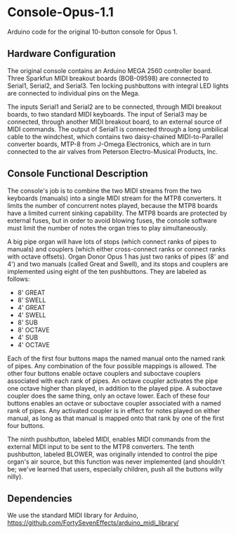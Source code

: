 # Console-Opus-1.1

Arduino code for the original 10-button console for Opus 1.

## Hardware Configuration

The original console contains an Arduino MEGA 2560 controller board. Three Sparkfun MIDI breakout boards (BOB-09598) are connected to Serial1, Serial2, and Serial3. Ten locking pushbuttons with integral LED lights are connected to individual pins on the Mega.

The inputs Serial1 and Serial2 are to be connected, through MIDI breakout boards, to two standard MIDI keyboards. The input of Serial3 may be connected, through another MIDI breakout board, to an external source of MIDI commands. The output of Serial1 is connected through a long umbilical cable to the windchest, which contains two daisy-chained MIDI-to-Parallel converter boards, MTP-8 from J-Omega Electronics, which are in turn connected to the air valves from Peterson Electro-Musical Products, Inc.

## Console Functional Description

The console's job is to combine the two MIDI streams from the two keyboards (manuals) into a single MIDI stream for the MTP8 converters. It limits the number of concurrent notes played, because the MTP8 boards have a limited current sinking capability. The MTP8 boards are protected by external fuses, but in order to avoid blowing fuses, the console software must limit the number of notes the organ tries to play simultaneously.

A big pipe organ will have lots of stops (which connect ranks of pipes to manuals) and couplers (which either cross-connect ranks or connect ranks with octave offsets). Organ Donor Opus 1 has just two ranks of pipes (8' and 4') and two manuals (called Great and Swell), and its stops and couplers are implemented using eight of the ten pushbuttons. They are labeled as follows:

* 8' GREAT
* 8' SWELL
* 4' GREAT
* 4' SWELL
* 8' SUB
* 8' OCTAVE
* 4' SUB
* 4' OCTAVE

Each of the first four buttons maps the named manual onto the named rank of pipes. Any combination of the four possible mappings is allowed. The other four buttons enable octave couplers and suboctave couplers associated with each rank of pipes. An octave coupler activates the pipe one octave higher than played, in addition to the played pipe. A suboctave coupler does the same thing, only an octave lower. Each of these four buttons enables an octave or suboctave coupler associated with a named rank of pipes. Any activated coupler is in effect for notes played on either manual, as long as that manual is mapped onto that rank by one of the first four buttons.

The ninth pushbutton, labeled MIDI, enables MIDI commands from the external MIDI input to be sent to the MTP8 converters. The tenth pushbutton, labeled BLOWER, was originally intended to control the pipe organ's air source, but this function was never implemented (and shouldn't be; we've learned that users, especially children, push all the buttons willy nilly).

## Dependencies

We use the standard MIDI library for Arduino, https://github.com/FortySevenEffects/arduino_midi_library/
